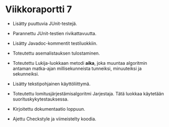 # Viikkoraportti 7

* Lisätty puuttuvia JUnit-testejä.

* Parannettu JUnit-testien rivikattavuutta.

* Lisätty Javadoc-kommentit testiluokkiin.

* Toteutettu asemalistauksen tulostaminen.

* Toteutettu Lukija-luokkaan metodi **aika**, joka muuntaa algoritmin antaman matka-ajan millisekunneista tunneiksi, minuuteiksi ja sekunneiksi.

* Lisätty tekstipohjainen käyttöliittymä.

* Toteutettu lomitusjärjestämisalgoritmi Jarjestaja. Tätä luokkaa käytetään suorituskykytestauksessa.

* Kirjoitettu dokumentaatio loppuun.

* Ajettu Checkstyle ja viimeistelty koodia.